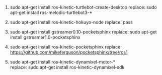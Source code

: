 1) sudo apt-get install ros-kinetic-turtlebot-create-desktop 
replace: sudo apt-get install ros-melodic-turtlebot3-*

2) sudo apt-get install ros-kinetic-hokuyo-node
replace: pass

3) sudo apt-get install gstreamer0.10-pocketsphinx
replace: sudo apt-get install gstreamer1.0-pocketsphinx

4) sudo apt-get install ros-kinetic-pocketsphinx
replace: https://github.com/mikeferguson/pocketsphinx/tree/ros1

5) sudo apt-get install ros-kinetic-dynamixel-motor-*  
replace: sudo apt-get install ros-kinetic-dynamixel-sdk 
